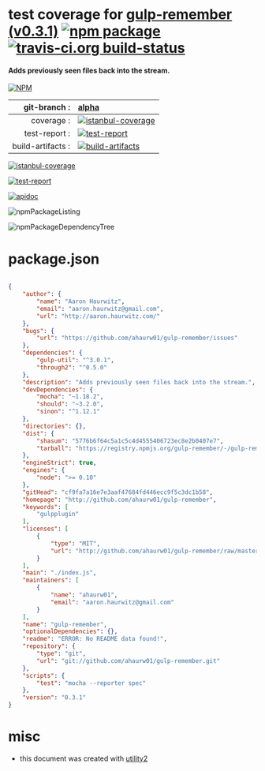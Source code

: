 # test coverage for  [gulp-remember (v0.3.1)](http://github.com/ahaurw01/gulp-remember)  [![npm package](https://img.shields.io/npm/v/npmtest-gulp-remember.svg?style=flat-square)](https://www.npmjs.org/package/npmtest-gulp-remember) [![travis-ci.org build-status](https://api.travis-ci.org/npmtest/node-npmtest-gulp-remember.svg)](https://travis-ci.org/npmtest/node-npmtest-gulp-remember)
#### Adds previously seen files back into the stream.

[![NPM](https://nodei.co/npm/gulp-remember.png?downloads=true)](https://www.npmjs.com/package/gulp-remember)

| git-branch : | [alpha](https://github.com/npmtest/node-npmtest-gulp-remember/tree/alpha)|
|--:|:--|
| coverage : | [![istanbul-coverage](https://npmtest.github.io/node-npmtest-gulp-remember/build/coverage.badge.svg)](https://npmtest.github.io/node-npmtest-gulp-remember/build/coverage.html/index.html)|
| test-report : | [![test-report](https://npmtest.github.io/node-npmtest-gulp-remember/build/test-report.badge.svg)](https://npmtest.github.io/node-npmtest-gulp-remember/build/test-report.html)|
| build-artifacts : | [![build-artifacts](https://npmtest.github.io/node-npmtest-gulp-remember/glyphicons_144_folder_open.png)](https://github.com/npmtest/node-npmtest-gulp-remember/tree/gh-pages/build)|

[![istanbul-coverage](https://npmtest.github.io/node-npmtest-gulp-remember/build/screenCapture.buildCustomOrg.browser.coverage.html.png)](https://npmtest.github.io/node-npmtest-gulp-remember/build/coverage.html/index.html)

[![test-report](https://npmtest.github.io/node-npmtest-gulp-remember/build/screenCapture.buildCustomOrg.browser.%252Fhome%252Ftravis%252Fbuild%252Fnpmtest%252Fnode-npmtest-gulp-remember%252Ftmp%252Fbuild%252Ftest-report.html.png)](https://npmtest.github.io/node-npmtest-gulp-remember/build/test-report.html)

[![apidoc](https://npmdoc.github.io/node-npmdoc-gulp-remember/build/screenCapture.buildApidoc.browser.%252Fhome%252Ftravis%252Fbuild%252Fnpmdoc%252Fnode-npmdoc-gulp-remember%252Ftmp%252Fbuild%252Fapidoc.html.png)](https://npmdoc.github.io/node-npmdoc-gulp-remember/build/apidoc.html)

![npmPackageListing](https://npmtest.github.io/node-npmtest-gulp-remember/build/screenCapture.npmPackageListing.svg)

![npmPackageDependencyTree](https://npmtest.github.io/node-npmtest-gulp-remember/build/screenCapture.npmPackageDependencyTree.svg)



# package.json

```json

{
    "author": {
        "name": "Aaron Haurwitz",
        "email": "aaron.haurwitz@gmail.com",
        "url": "http://aaron.haurwitz.com/"
    },
    "bugs": {
        "url": "https://github.com/ahaurw01/gulp-remember/issues"
    },
    "dependencies": {
        "gulp-util": "^3.0.1",
        "through2": "^0.5.0"
    },
    "description": "Adds previously seen files back into the stream.",
    "devDependencies": {
        "mocha": "~1.18.2",
        "should": "~3.2.0",
        "sinon": "^1.12.1"
    },
    "directories": {},
    "dist": {
        "shasum": "5776b6f64c5a1c5c4d4555406723ec8e2b0407e7",
        "tarball": "https://registry.npmjs.org/gulp-remember/-/gulp-remember-0.3.1.tgz"
    },
    "engineStrict": true,
    "engines": {
        "node": ">= 0.10"
    },
    "gitHead": "cf9fa7a16e7e3aaf47684fd446ecc9f5c3dc1b58",
    "homepage": "http://github.com/ahaurw01/gulp-remember",
    "keywords": [
        "gulpplugin"
    ],
    "licenses": [
        {
            "type": "MIT",
            "url": "http://github.com/ahaurw01/gulp-remember/raw/master/LICENSE"
        }
    ],
    "main": "./index.js",
    "maintainers": [
        {
            "name": "ahaurw01",
            "email": "aaron.haurwitz@gmail.com"
        }
    ],
    "name": "gulp-remember",
    "optionalDependencies": {},
    "readme": "ERROR: No README data found!",
    "repository": {
        "type": "git",
        "url": "git://github.com/ahaurw01/gulp-remember.git"
    },
    "scripts": {
        "test": "mocha --reporter spec"
    },
    "version": "0.3.1"
}
```



# misc
- this document was created with [utility2](https://github.com/kaizhu256/node-utility2)
